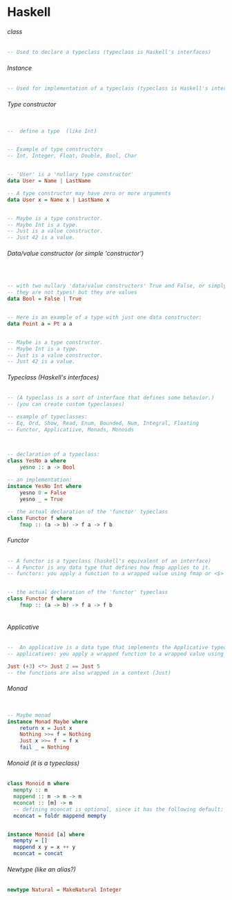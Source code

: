 # Haskell



###### class
```haskell
-- Used to declare a typeclass (typeclass is Haskell's interfaces)
```

###### Instance
```haskell
-- Used for implementation of a typeclass (typeclass is Haskell's interfaces)

```




###### Type constructor

```Haskell

--  define a type  (like Int)


-- Example of type constructors
-- Int, Integer, Float, Double, Bool, Char


-- 'User' is a 'nullary type constructor'
data User = Name | LastName 

-- A type constructor may have zero or more arguments
data User x = Name x | LastName x 


-- Maybe is a type constructor.
-- Maybe Int is a type.
-- Just is a value constructor.
-- Just 42 is a value.
```


###### Data/value constructor (or simple 'constructor')

```Haskell


-- with two nullary 'data/value constructors' True and False, or simply a constant
-- they are not types! but they are values
data Bool = False | True 


-- Here is an example of a type with just one data constructor: 
data Point a = Pt a a


-- Maybe is a type constructor.
-- Maybe Int is a type.
-- Just is a value constructor.
-- Just 42 is a value.
```



###### Typeclass  (Haskell's interfaces)

```Haskell
-- (A typeclass is a sort of interface that defines some behavior.)
-- (you can create custom typeclasses)

-- example of typeclasses:
-- Eq, Ord, Show, Read, Enum, Bounded, Num, Integral, Floating
-- Functor, Applicatiive, Monads, Monoids



-- declaration of a typeclass:
class YesNo a where  
    yesno :: a -> Bool 
    
-- an implementation:
instance YesNo Int where  
    yesno 0 = False  
    yesno _ = True 

-- the actual declaration of the 'functor' typeclass
class Functor f where  
    fmap :: (a -> b) -> f a -> f b 


```


###### Functor

```haskell
-- A functor is a typeclass (haskell's equivalent of an interface)
-- A Functor is any data type that defines how fmap applies to it.
-- functors: you apply a function to a wrapped value using fmap or <$>


-- the actual declaration of the 'functor' typeclass
class Functor f where  
    fmap :: (a -> b) -> f a -> f b 



```

###### Applicative

```Haskell
--  An applicative is a data type that implements the Applicative typeclass.
-- applicatives: you apply a wrapped function to a wrapped value using <*> or liftA

Just (+3) <*> Just 2 == Just 5
-- the functions are also wrapped in a context (Just)

```

###### Monad

```Haskell

-- Maybe monad
instance Monad Maybe where  
    return x = Just x  
    Nothing >>= f = Nothing  
    Just x >>= f  = f x  
    fail _ = Nothing  
```

###### Monoid  (it is a typeclass)

```haskell
class Monoid m where
  mempty :: m
  mappend :: m -> m -> m
  mconcat :: [m] -> m
  -- defining mconcat is optional, since it has the following default:
  mconcat = foldr mappend mempty


instance Monoid [a] where
  mempty = []
  mappend x y = x ++ y
  mconcat = concat

```


###### Newtype (like an alias?)

```Haskell
newtype Natural = MakeNatural Integer
```









